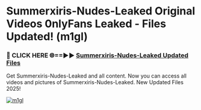 # Summerxiris-Nudes-Leaked Original Videos 0nlyFans Leaked - Files Updated! (m1gl)

<h3>🔴 CLICK HERE 🌐==►► <a href="https://tinyurl.com/5h6xmrr3" rel="nofollow">Summerxiris-Nudes-Leaked Updated Files</a></h3>

Get Summerxiris-Nudes-Leaked and all content. Now you can access all videos and pictures of Summerxiris-Nudes-Leaked. New Updated Files 2025!

[![m1gl](https://i.imgur.com/KVD873Z.gif)](https://tinyurl.com/5h6xmrr3)

